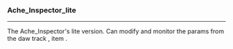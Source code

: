 ### Ache_Inspector_lite

---

The Ache_Inspector's lite version. Can modify and monitor the params from the daw track , item .

